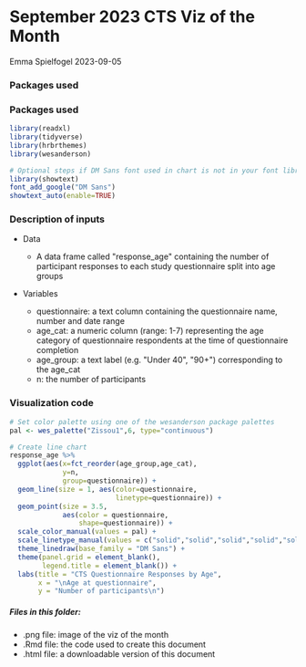 # September 2023 CTS Viz of the Month
Emma Spielfogel
2023-09-05

### Packages used

### Packages used

```r
library(readxl)
library(tidyverse)
library(hrbrthemes)
library(wesanderson)

# Optional steps if DM Sans font used in chart is not in your font library
library(showtext)
font_add_google("DM Sans")
showtext_auto(enable=TRUE)
```

### Description of inputs

* Data
    + A data frame called "response_age" containing the number of participant responses to each study questionnaire split into age groups

* Variables
    + questionnaire: a text column containing the questionnaire name, number and date range
    + age_cat: a numeric column (range: 1-7) representing the age category of questionnaire respondents at the time of questionnaire completion
    + age_group: a text label (e.g. "Under 40", "90+") corresponding to the age_cat
    + n: the number of participants

### Visualization code

```r
# Set color palette using one of the wesanderson package palettes
pal <- wes_palette("Zissou1",6, type="continuous")

# Create line chart
response_age %>% 
  ggplot(aes(x=fct_reorder(age_group,age_cat),
             y=n,
             group=questionnaire)) +
  geom_line(size = 1, aes(color=questionnaire,
                          linetype=questionnaire)) +
  geom_point(size = 3.5,
             aes(color = questionnaire,
                 shape=questionnaire)) +
  scale_color_manual(values = pal) +
  scale_linetype_manual(values = c("solid","solid","solid","solid","solid","solid")) +
  theme_linedraw(base_family = "DM Sans") +
  theme(panel.grid = element_blank(),
        legend.title = element_blank()) +
  labs(title = "CTS Questionnaire Responses by Age",
       x = "\nAge at questionnaire",
       y = "Number of participants\n")
```

##### Files in this folder:

- .png file: image of the viz of the month
- .Rmd file: the code used to create this document
- .html file: a downloadable version of this document
